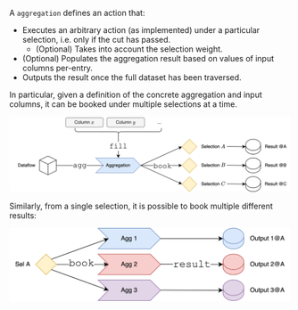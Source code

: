 A `aggregation` defines an action that:

- Executes an arbitrary action (as implemented) under a particular selection, i.e. only if the cut has passed.
    -  (Optional) Takes into account the selection weight.
- (Optional) Populates the aggregation result based on values of input columns per-entry.
- Outputs the result once the full dataset has been traversed.

In particular, given a definition of the concrete aggregation and input columns, it can be booked under multiple selections at a time.

![agg_book_sels](../../assets/agg_book_sels.png)

Similarly, from a single selection, it is possible to book multiple different results:

![sel_book_aggs](../../assets/sel_book_aggs.png)